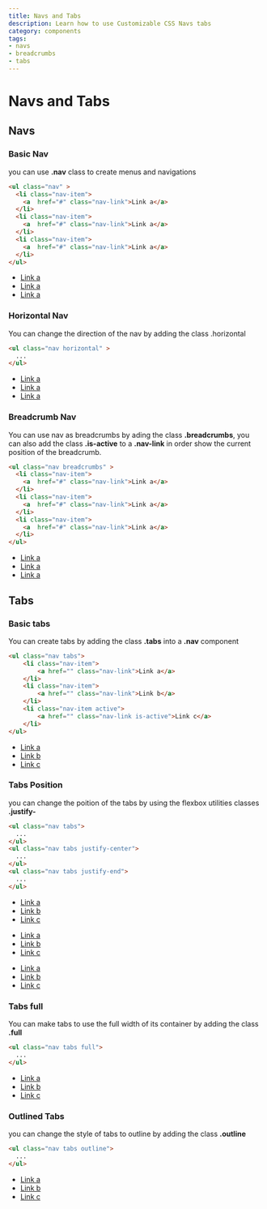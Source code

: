 ```yaml
---
title: Navs and Tabs
description: Learn how to use Customizable CSS Navs tabs
category: components
tags:
- navs
- breadcrumbs
- tabs
---
```


# Navs and Tabs

## Navs

### Basic Nav

you can use **.nav** class to create menus and navigations

```html
<ul class="nav" > 
  <li class="nav-item">
    <a  href="#" class="nav-link">Link a</a>
  </li>
  <li class="nav-item">
    <a  href="#" class="nav-link">Link a</a>
  </li>
  <li class="nav-item">
    <a  href="#" class="nav-link">Link a</a>
  </li>
</ul>
```

<ul class="nav my-4" > 
  <li class="nav-item">
  <a  href="#" class="nav-link">Link a</a>
  </li>
  <li class="nav-item">
  <a  href="#" class="nav-link">Link a</a>
  </li>
  <li class="nav-item">
  <a  href="#" class="nav-link">Link a</a>
  </li>
  </ul>

  
### Horizontal Nav

You can change the direction of the nav by adding the class .horizontal

```html
<ul class="nav horizontal" > 
  ...
</ul>
```
<ul class="nav horizontal my-4" > 
  <li class="nav-item">
    <a  href="#" class="nav-link">Link a</a>
  </li>
  <li class="nav-item">
    <a  href="#" class="nav-link">Link a</a>
  </li>
  <li class="nav-item">
    <a  href="#" class="nav-link">Link a</a>
  </li>
</ul>

### Breadcrumb Nav

You can use nav as breadcrumbs by ading the class **.breadcrumbs**, you can also add the class **.is-active** to a **.nav-link** in order show the current position of the breadcrumb.

```html
<ul class="nav breadcrumbs" > 
  <li class="nav-item">
    <a  href="#" class="nav-link">Link a</a>
  </li>
  <li class="nav-item">
    <a  href="#" class="nav-link">Link a</a>
  </li>
  <li class="nav-item">
    <a  href="#" class="nav-link">Link a</a>
  </li>
</ul>  
```
 
<ul class="nav breadcrumbs my-4" > 
  <li class="nav-item">
  <a  href="#" class="nav-link">Link a</a>
  </li>
  <li class="nav-item">
  <a  href="#" class="nav-link">Link a</a>
  </li>
  <li class="nav-item">
  <a  href="#" class="nav-link is-active">Link a</a>
  </li>
  </ul>  


  ## Tabs


 ### Basic tabs
 You can create tabs by adding the class **.tabs** into a **.nav** component

```html
<ul class="nav tabs">
    <li class="nav-item">
        <a href="" class="nav-link">Link a</a>
    </li>
    <li class="nav-item">
        <a href="" class="nav-link">Link b</a>
    </li>
    <li class="nav-item active">
        <a href="" class="nav-link is-active">Link c</a>
    </li>
</ul>
```
<ul class="nav tabs my-4">
    <li class="nav-item">
        <a href="" class="nav-link">Link a</a>
    </li>
    <li class="nav-item">
        <a href="" class="nav-link">Link b</a>
    </li>
    <li class="nav-item active">
        <a href="" class="nav-link is-active">Link c</a>
    </li>
</ul>

### Tabs Position

you can change the poition of the tabs by using the flexbox utilities classes **.justify-**

```html
<ul class="nav tabs">
  ...
</ul>
<ul class="nav tabs justify-center">
  ...
</ul>
<ul class="nav tabs justify-end">
  ...
</ul>
```


<ul class="nav tabs mb-4">
    <li class="nav-item">
        <a href="" class="nav-link">Link a</a>
    </li>
    <li class="nav-item">
        <a href="" class="nav-link">Link b</a>
    </li>
    <li class="nav-item active">
        <a href="" class="nav-link is-active">Link c</a>
    </li>
</ul>
<ul class="nav tabs justify-center mb-4">
    <li class="nav-item">
        <a href="" class="nav-link">Link a</a>
    </li>
    <li class="nav-item">
        <a href="" class="nav-link">Link b</a>
    </li>
    <li class="nav-item active">
        <a href="" class="nav-link is-active">Link c</a>
    </li>
</ul>
<ul class="nav tabs justify-end mb-4">
    <li class="nav-item">
        <a href="" class="nav-link">Link a</a>
    </li>
    <li class="nav-item">
        <a href="" class="nav-link">Link b</a>
    </li>
    <li class="nav-item active">
        <a href="" class="nav-link is-active">Link c</a>
    </li>
</ul>

### Tabs full

You can make tabs to use the full width of its container by adding the class **.full**


```html
<ul class="nav tabs full">
  ...
</ul>
```

<ul class="nav tabs full my-4">
    <li class="nav-item">
        <a href="" class="nav-link">Link a</a>
    </li>
    <li class="nav-item">
        <a href="" class="nav-link">Link b</a>
    </li>
    <li class="nav-item active">
        <a href="" class="nav-link is-active">Link c</a>
    </li>
</ul>

### Outlined Tabs

you can change the style of tabs to outline by adding the class **.outline**

```html
<ul class="nav tabs outline">
  ...
</ul>
```

<ul class="nav tabs outline mb-4">
    <li class="nav-item">
        <a href="" class="nav-link">Link a</a>
    </li>
    <li class="nav-item">
        <a href="" class="nav-link">Link b</a>
    </li>
    <li class="nav-item active">
        <a href="" class="nav-link is-active">Link c</a>
    </li>
</ul>